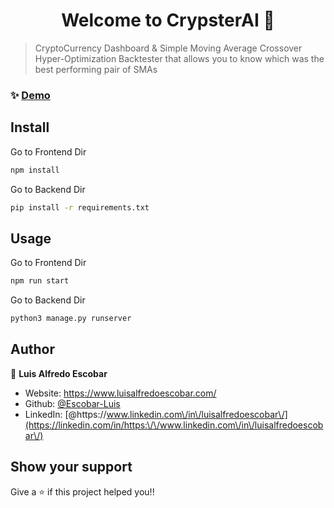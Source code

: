 <h1 align="center">Welcome to CrypsterAI 👋</h1>
<p>
</p>

> CryptoCurrency Dashboard & Simple Moving Average Crossover Hyper-Optimization Backtester that allows you to know which was the best performing pair of SMAs

### ✨ [Demo](https://crypsterai.netlify.app/)

## Install

Go to Frontend Dir
```sh
npm install
```
Go to Backend Dir
```sh
pip install -r requirements.txt
```

## Usage

Go to Frontend Dir
```sh
npm run start
```
Go to Backend Dir
```sh
python3 manage.py runserver 
```

## Author

👤 **Luis Alfredo Escobar**

* Website: https://www.luisalfredoescobar.com/
* Github: [@Escobar-Luis](https://github.com/Escobar-Luis)
* LinkedIn: [@https:\/\/www.linkedin.com\/in\/luisalfredoescobar\/](https://linkedin.com/in/https:\/\/www.linkedin.com\/in\/luisalfredoescobar\/)

## Show your support

Give a ⭐️ if this project helped you!!